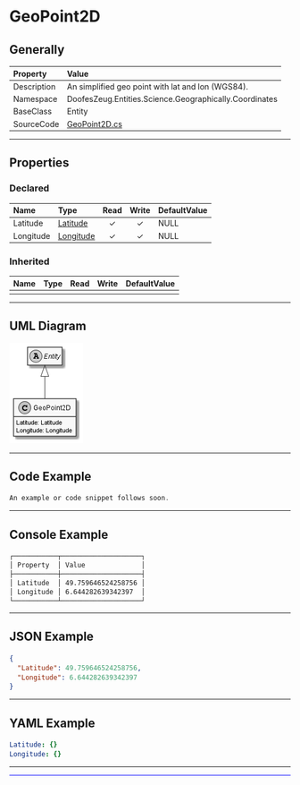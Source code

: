 ﻿# GeoPoint2D

## Generally

|Property|Value|
|:-|:-|
|Description|An simplified geo point with lat and lon (WGS84).|
|Namespace|DoofesZeug.Entities.Science.Geographically.Coordinates|
|BaseClass|Entity|
|SourceCode|[GeoPoint2D.cs](../../../../DoofesZeug.Library/Src/Entities/Science/Geographically/Coordinates/GeoPoint2D.cs)|

---

## Properties

### Declared

|Name|Type|Read|Write|DefaultValue|
|:---|:---|:--:|:---:|:-----------|
|Latitude|[Latitude](../../Entities/DoofesZeug.Entities.Science.Geographically.Coordinates/Latitude.md)|&#x2713;|&#x2713;|NULL|
|Longitude|[Longitude](../../Entities/DoofesZeug.Entities.Science.Geographically.Coordinates/Longitude.md)|&#x2713;|&#x2713;|NULL|

### Inherited

|Name|Type|Read|Write|DefaultValue|
|:---|:---|:--:|:---:|:-----------|
|    |    |    |     |            |

---

## UML Diagram

![GeoPoint2D.png](./GeoPoint2D.png "GeoPoint2D")

---

## Code Example

```cs
An example or code snippet follows soon.
```

---

## Console Example

```console
┌───────────┬────────────────────┐
│ Property  │ Value              │
├───────────┼────────────────────┤
│ Latitude  │ 49.759646524258756 │
│ Longitude │ 6.644282639342397  │
└───────────┴────────────────────┘
```

---

## JSON Example

```json
{
  "Latitude": 49.759646524258756,
  "Longitude": 6.644282639342397
}
```

---

## YAML Example

```yaml
Latitude: {}
Longitude: {}
```

---

<hr style="background: blue;" />
